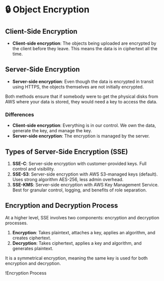 # 🔒 Object Encryption

## Client-Side Encryption
- **Client-side encryption**: The objects being uploaded are encrypted by the client before they leave. This means the data is in ciphertext all the time.

## Server-Side Encryption
- **Server-side encryption**: Even though the data is encrypted in transit using HTTPS, the objects themselves are not initially encrypted. 

Both methods ensure that if somebody were to get the physical disks from AWS where your data is stored, they would need a key to access the data.

### Differences
- **Client-side encryption**: Everything is in our control. We own the data, generate the key, and manage the key.
- **Server-side encryption**: The encryption is managed by the server.

## Types of Server-Side Encryption (SSE)
1. **SSE-C**: Server-side encryption with customer-provided keys. Full control and visibility.
2. **SSE-S3**: Server-side encryption with AWS S3-managed keys (default). Uses strong algorithm AES-256, less admin overhead.
3. **SSE-KMS**: Server-side encryption with AWS Key Management Service. Best for granular control, logging, and benefits of role separation.

## Encryption and Decryption Process
At a higher level, SSE involves two components: encryption and decryption processes.

1. **Encryption**: Takes plaintext, attaches a key, applies an algorithm, and creates ciphertext.
2. **Decryption**: Takes ciphertext, applies a key and algorithm, and generates plaintext.

It is a symmetrical encryption, meaning the same key is used for both encryption and decryption.

!Encryption Process
